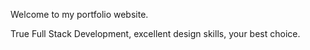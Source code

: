 Welcome to my portfolio website.

True Full Stack Development, excellent design skills, your best choice.
